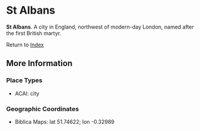 # St Albans
**St Albans**. 
A city in England, northwest of modern-day London, named after the first British martyr. 








Return to [Index](00-Index.md)

## More Information

### Place Types

* ACAI: city



### Geographic Coordinates

* Biblica Maps: lat 51.74622; lon -0.32989




